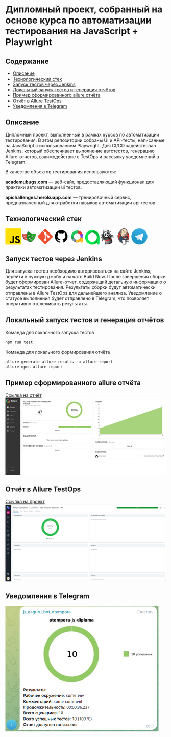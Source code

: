 # Дипломный проект, собранный на основе курса по автоматизации тестирования на JavaScript + Playwright

## Содержание
- [Описание](#Описание)
- [Технологический стек](#Технологический-стек)
- [Запуск тестов через Jenkins](#Запуск-тестов-через-Jenkins)
- [Локальный запуск тестов и генерация отчётов](#Локальный_запуск-тестов-и-генерация-отчётов)
- [Пример сформированного allure отчёта](#-Пример-сформированного-allure-отчёта)
- [Отчёт в Allure TestOps](#-Отчёт-в-Allure-TestOps)
- [Уведомления в Telegram](#-Уведомления-в-Telegram)


## Описание
Дипломный проект, выполненный в рамках курсов по автоматизации тестирования. В этом репозитории собраны UI и API-тесты, написанные на JavaScript с использованием Playwright. Для CI/CD задействован Jenkins, который обеспечивает выполнение автотестов, генерацию Allure-отчетов, взаимодействие с TestOps и рассылку уведомлений в Telegram.

В качестве объектов тестирования используются:

**academubugs.com** — веб-сайт, предоставляющий функционал для практики автоматизации ui тестов.

**apichallenges.herokuapp.com** — тренировочный сервис, предназначенный для отработки навыков автоматизации api тестов.

## Технологический стек
<img src="img/javascript.png" title="JavaScript" width="50" height="50"/><img src="img/playwright.jpg" title="Playwrite" width="50" height="50"/><img src="img/git.svg" alt="Git" width="50" height="50"/><img src="img/github.png" title="GitHub" alt="GitHub" width="50" height="50"/><img src="img/allure framework.png" alt="Allure Framework" width="50" height="50"/><img src="img/allure testops.svg" alt="Allure TestOps" width="45" height="45" /><img src="img/fakerjs.svg" alt="Fakerjs" width="50" height="50"/><img src="img/jenkins.png" alt="Jenkins" width="50" height="50"/><img src="img/telegram.png" title="Telegram" width="50" height="50"/>

## Запуск тестов через Jenkins
Для запуска тестов необходимо авторизоваться на сайте Jenkins, перейти в нужную джобу и нажать Build Now. 
После завершения сборки будет сформирован Allure-отчет, содержащий детальную информацию о результатах тестирования.
Результаты сборки будут автоматически отправлены в Allure TestOps для дальнейшего анализа.
Уведомление о статусе выполнения будет отправлено в Telegram, что позволяет оперативно отслеживать результаты.

## Локальный запуск тестов и генерация отчётов

Команда для локального запуска тестов
```
npm run test
```
Команда для локального формирования отчёта
```
allure generate allure-results -o allure-report
allure open allure-report
```

## Пример сформированного allure отчёта
[Ссылка на отчёт](https://daria1004.github.io/jsDiploma)
![img.png](img/allure_report_example.png)

## Отчёт в Allure TestOps
[Ссылка на проект](https://allure.autotests.cloud/launch/47233)
![img.png](img/allure_testops_report_example.png)

## Уведомления в Telegram
![img.png](img/tg_report_example.png)